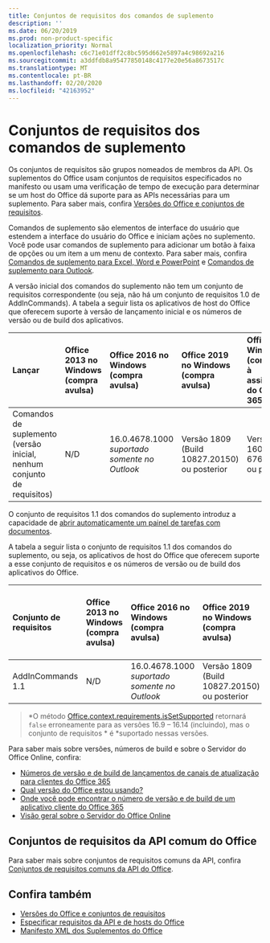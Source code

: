 ```yaml
---
title: Conjuntos de requisitos dos comandos de suplemento
description: ''
ms.date: 06/20/2019
ms.prod: non-product-specific
localization_priority: Normal
ms.openlocfilehash: c6c71e01dff2c8bc595d662e5897a4c98692a216
ms.sourcegitcommit: a3ddfdb8a95477850148c4177e20e56a8673517c
ms.translationtype: MT
ms.contentlocale: pt-BR
ms.lasthandoff: 02/20/2020
ms.locfileid: "42163952"
---
```

# <a name="add-in-commands-requirement-sets"></a>Conjuntos de requisitos dos comandos de suplemento

Os conjuntos de requisitos são grupos nomeados de membros da API. Os suplementos do Office usam conjuntos de requisitos especificados no manifesto ou usam uma verificação de tempo de execução para determinar se um host do Office dá suporte para as APIs necessárias para um suplemento. Para saber mais, confira [Versões do Office e conjuntos de requisitos](/office/dev/add-ins/develop/office-versions-and-requirement-sets).

Comandos de suplemento são elementos de interface do usuário que estendem a interface do usuário do Office e iniciam ações no suplemento. Você pode usar comandos de suplemento para adicionar um botão à faixa de opções ou um item a um menu de contexto. Para saber mais, confira [Comandos de suplemento para Excel, Word e PowerPoint](/office/dev/add-ins/design/add-in-commands) e [Comandos de suplemento para Outlook](../../outlook/add-in-commands-for-outlook.md).

A versão inicial dos comandos do suplemento não tem um conjunto de requisitos correspondente (ou seja, não há um conjunto de requisitos 1.0 de AddInCommands). A tabela a seguir lista os aplicativos de host do Office que oferecem suporte à versão de lançamento inicial e os números de versão ou de build dos aplicativos.  

| Lançar   |  Office 2013 no Windows<br>(compra avulsa) | Office 2016 no Windows<br>(compra avulsa) | Office 2019 no Windows<br>(compra avulsa) | Office no Windows<br>(conectado à assinatura do Office 365)   |  Office no iPad<br>(conectado à assinatura do Office 365)  |  Office no Mac<br>(conectado à assinatura do Office 365)  | Office na Web  |
|:-----|:-----|:-----|:-----|:-----|:-----|:-----|:-----|
| Comandos de suplemento (versão inicial, nenhum conjunto de requisitos) | N/D | 16.0.4678.1000 *suportado somente no Outlook* | Versão 1809 (Build 10827.20150) ou posterior |Versão 1603 (Build 6769.0000) ou posterior | N/D | 15.33 ou posterior| Janeiro de 2016 |

O conjunto de requisitos 1.1 dos comandos do suplemento introduz a capacidade de [abrir automaticamente um painel de tarefas com documentos](/office/dev/add-ins/develop/automatically-open-a-task-pane-with-a-document).

A tabela a seguir lista o conjunto de requisitos 1.1 dos comandos do suplemento, ou seja, os aplicativos de host do Office que oferecem suporte a esse conjunto de requisitos e os números de versão ou de build dos aplicativos do Office.

|  Conjunto de requisitos  |  Office 2013 no Windows<br>(compra avulsa) | Office 2016 no Windows<br>(compra avulsa) | Office 2019 no Windows<br>(compra avulsa) | Office no Windows<br>(conectado à assinatura do Office 365)   |  Office no iPad<br>(conectado à assinatura do Office 365)  |  Office no Mac<br>(conectado à assinatura do Office 365)  | Office na Web  |  
|:-----|:-----|:-----|:-----|:-----|:-----|:-----|:-----|
| AddInCommands 1.1  | N/D | 16.0.4678.1000 *suportado somente no Outlook*  | Versão 1809 (Build 10827.20150) ou posterior | Versão 1705 (Build 8121.1000) ou posterior | N/D | 15.34 ou posterior\*| Maio de 2017 |

>\*O método [Office.context.requirements.isSetSupported](/javascript/api/office/office.requirementsetsupport#issetsupported-name--minversion-) retornará `false` erroneamente para as versões 16.9 &ndash; 16.14 (incluindo), mas o conjunto de requisitos * é *suportado nessas versões.

Para saber mais sobre versões, números de build e sobre o Servidor do Office Online, confira:

- 
  [Números de versão e de build de lançamentos de canais de atualização para clientes do Office 365](https://support.office.com/article/version-and-build-numbers-of-update-channel-releases-ae942449-1fca-4484-898b-a933ea23def7)
- [Qual versão do Office estou usando?](https://support.office.com/article/What-version-of-Office-am-I-using-932788b8-a3ce-44bf-bb09-e334518b8b19)
- 
  [Onde você pode encontrar o número de versão e de build de um aplicativo cliente do Office 365](https://support.office.com/article/version-and-build-numbers-of-update-channel-releases-ae942449-1fca-4484-898b-a933ea23def7)
- [Visão geral sobre o Servidor do Office Online](/officeonlineserver/office-online-server-overview)

## <a name="office-common-api-requirement-sets"></a>Conjuntos de requisitos da API comum do Office

Para saber mais sobre conjuntos de requisitos comuns da API, confira [Conjuntos de requisitos comuns da API do Office](office-add-in-requirement-sets.md).

## <a name="see-also"></a>Confira também

- [Versões do Office e conjuntos de requisitos](/office/dev/add-ins/develop/office-versions-and-requirement-sets)
- [Especificar requisitos da API e de hosts do Office](/office/dev/add-ins/develop/specify-office-hosts-and-api-requirements)
- [Manifesto XML dos Suplementos do Office](/office/dev/add-ins/develop/add-in-manifests)
